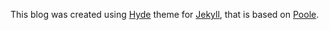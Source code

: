 
This blog was created using [Hyde](https://github.com/poole/hyde) theme for [Jekyll](http://jekyllrb.com), that is based on
[Poole](http://getpoole.com).

